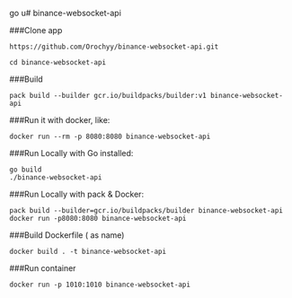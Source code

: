 go u# binance-websocket-api

###Clone app
```
https://github.com/Orochyy/binance-websocket-api.git
```

```
cd binance-websocket-api
```

###Build
```
pack build --builder gcr.io/buildpacks/builder:v1 binance-websocket-api
```

###Run it with docker, like:
```
docker run --rm -p 8080:8080 binance-websocket-api
```

###Run Locally with Go installed:
```
go build
./binance-websocket-api
```

###Run Locally with pack & Docker:
```
pack build --builder=gcr.io/buildpacks/builder binance-websocket-api
docker run -p8080:8080 binance-websocket-api
```

###Build Dockerfile (<binance-websocket-api> as name)
```
docker build . -t binance-websocket-api
```

###Run container
```
docker run -p 1010:1010 binance-websocket-api
```